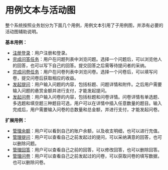 # 用例文本与活动图
整个系统按照业务划分为下面几个用例，用例文本引用了子用例图，并添有必要的活动图辅助说明。

**基本用例：**
 -  [注册登录](register_login.md)：用户注册和登录。
 -  [完成问答任务](answer_question.md)：用户在问题列表中浏览问题。选择一个问题后，可以浏览他人的回答，也可以写下自己的回答。提交回答之后需等待提问者的采纳。
 -  [完成问卷任务](fill_out_questionnaire.md)：用户在问卷列表中浏览问卷。选择一个问卷后，可以填写问卷，提交问卷后获取相应的收益。
 -  [发起提问](post_question.md)：用户输入问题的内容，包括标题、问题详情和附件。之后用户需要输入问题的悬赏金额并进行支付，才能发起提问。
 -  [发起问卷](publish_questionnaire.md)：用户输入问卷的内容，包括标题和问卷详情。问卷详情有单选题、多选题和填空题三种题目可选，用户可以在详情中插入任意数量的题目。输入完成后，用户需要输入问卷的总数量和总金额，并进行支付，才能发起问卷。


**扩展用例：**

 -  [管理余额](manage_balance.md)：用户可以看到自己的账户余额，以及收支明细，也可以进行充值。
 -  [管理提问](manage_question.md)：用户可以查看自己之前发起过的提问，可以采纳满意的回答，也可以删除问题。
 -  [管理回答](manage_answer.md)：用户可以查看自己之前的回答，可以修改回答，也可以删除回答。
 -  [管理问卷](manage_questionnaire.md)：用户可以查看自己之前发起过的问卷，可以获取问卷的填写数据，也可以删除问卷。